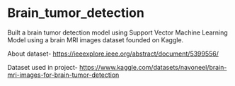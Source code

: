 # Brain_tumor_detection
Built a brain tumor detection model using Support Vector Machine Learning Model using a brain MRI images dataset founded on Kaggle.

About dataset- https://ieeexplore.ieee.org/abstract/document/5399556/

Dataset used in project-  https://www.kaggle.com/datasets/navoneel/brain-mri-images-for-brain-tumor-detection

